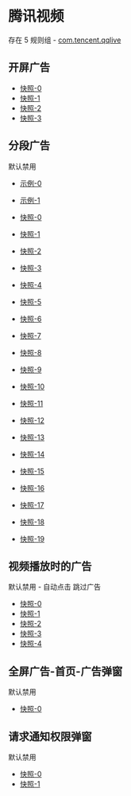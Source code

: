 # 腾讯视频

存在 5 规则组 - [com.tencent.qqlive](/src/apps/com.tencent.qqlive.ts)

## 开屏广告

- [快照-0](https://i.gkd.li/import/12700227)
- [快照-1](https://i.gkd.li/import/12700122)
- [快照-2](https://i.gkd.li/import/12700541)
- [快照-3](https://i.gkd.li/import/12910953)

## 分段广告

默认禁用

- [示例-0](https://m.gkd.li/57941037/42013a93-fb12-4747-92e0-95f5028eb8e5)
- [示例-1](https://m.gkd.li/57941037/8746fdc8-828e-42bb-9160-8e67b7af2dc7)

- [快照-0](https://i.gkd.li/import/12700299)
- [快照-1](https://i.gkd.li/import/12700302)
- [快照-2](https://i.gkd.li/import/13685929)
- [快照-3](https://i.gkd.li/import/12700518)
- [快照-4](https://i.gkd.li/import/12700175)
- [快照-5](https://i.gkd.li/import/13759380)
- [快照-6](https://i.gkd.li/import/12777344)
- [快照-7](https://i.gkd.li/import/12737313)
- [快照-8](https://i.gkd.li/import/13685842)
- [快照-9](https://i.gkd.li/import/13426421)
- [快照-10](https://i.gkd.li/import/14318802)
- [快照-11](https://i.gkd.li/import/14318811)
- [快照-12](https://i.gkd.li/import/13695084)
- [快照-13](https://i.gkd.li/import/12700303)
- [快照-14](https://i.gkd.li/import/12829866)
- [快照-15](https://i.gkd.li/import/13685871)
- [快照-16](https://i.gkd.li/import/13703219)
- [快照-17](https://i.gkd.li/import/12700210)
- [快照-18](https://i.gkd.li/import/13685877)
- [快照-19](https://i.gkd.li/import/13703298)

## 视频播放时的广告

默认禁用 - 自动点击 跳过广告

- [快照-0](https://i.gkd.li/import/12700407)
- [快照-1](https://i.gkd.li/import/12700433)
- [快照-2](https://i.gkd.li/import/13043079)
- [快照-3](https://i.gkd.li/import/13526547)
- [快照-4](https://i.gkd.li/import/13695067)

## 全屏广告-首页-广告弹窗

默认禁用

- [快照-0](https://i.gkd.li/import/13842643)

## 请求通知权限弹窗

默认禁用

- [快照-0](https://i.gkd.li/import/12700139)
- [快照-1](https://i.gkd.li/import/13670465)
